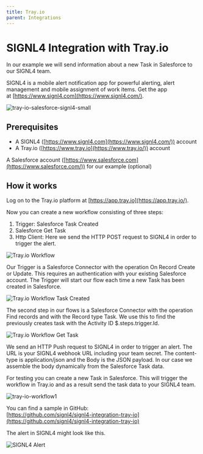 ```yaml
---
title: Tray.io
parent: Integrations
---
```


# SIGNL4 Integration with Tray.io

In our example we will send information about a new Task in Salesforce to our SIGNL4 team.

SIGNL4 is a mobile alert notification app for powerful alerting, alert management and mobile assignment of work items. Get the app at [https://www.signl4.com](https://www.signl4.com/).

![tray-io-salesforce-signl4-small](tray-io-salesforce-signl4-small.gif)

## Prerequisites

- A SIGNL4 ([https://www.signl4.com](https://www.signl4.com/)) account
- A Tray.io ([https://www.tray.io](https://www.tray.io/)) account

A Salesforce account ([https://www.salesforce.com](https://www.salesforce.com/)) for our example (optional)

## How it works

Log on to the Tray.io platform at [https://app.tray.io](https://app.tray.io/).

Now you can create a new workflow consisting of three steps:

1. Trigger: Salesforce Task Created  
2. Salesforce Get Task  
3. Http Client: Here we send the HTTP POST request to SIGNL4 in order to trigger the alert.

![Tray.io Workflow](tray-io-workflow.png)

Our Trigger is a Salesforce Connector with the operation On Record Create or Update. This requires an authentication with your existing Salesforce account. The Trigger will start our flow each time a new Task has been created in Salesforce.

![Tray.io Workflow Task Created](tray-io-workflow-task-created.png)

The second step in our flows is a Salesforce Connector with the operation Find records and with the Record type Task. We use this to find the previously creates task with the Activity ID $.steps.trigger.Id.

![Tray.io Workflow Get Task](tray-io-workflow-get-task.png)

We send an HTTP Push request to SIGNL4 in order to trigger an alert. The URL is your SIGNL4 webhook URL including your team secret. The content-type is application/json and the Body is the JSON payload. In our case we assemble the body dynamically from the Salesforce Task data.

For testing you can create a new Task in Salesforce. This will trigger the workflow in Tray.io and as a result send the task data to your SIGNL4 team.

![tray-io-workflow1](tray-io-workflow(1).png)

You can find a sample in GitHub:  
[https://github.com/signl4/signl4-integration-tray-io](https://github.com/signl4/signl4-integration-tray-io)

The alert in SIGNL4 might look like this.

![SIGNL4 Alert](signl4-iot.png)
